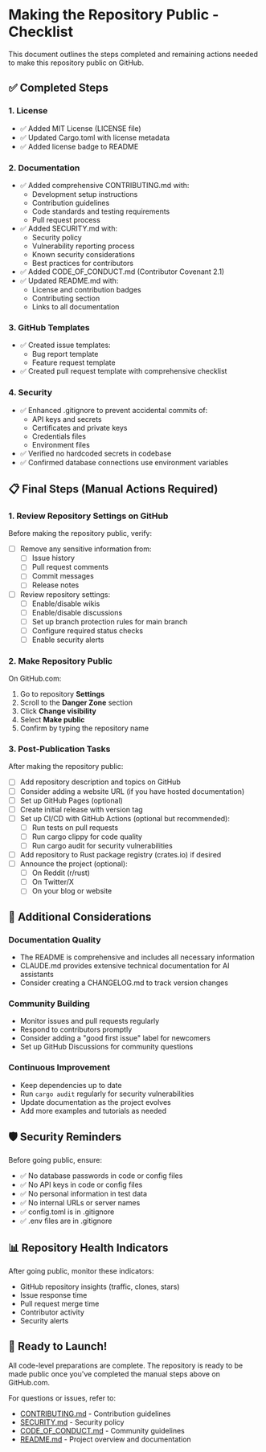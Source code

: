 # Making the Repository Public - Checklist

This document outlines the steps completed and remaining actions needed to make this repository public on GitHub.

## ✅ Completed Steps

### 1. License
- ✅ Added MIT License (LICENSE file)
- ✅ Updated Cargo.toml with license metadata
- ✅ Added license badge to README

### 2. Documentation
- ✅ Added comprehensive CONTRIBUTING.md with:
  - Development setup instructions
  - Contribution guidelines
  - Code standards and testing requirements
  - Pull request process
- ✅ Added SECURITY.md with:
  - Security policy
  - Vulnerability reporting process
  - Known security considerations
  - Best practices for contributors
- ✅ Added CODE_OF_CONDUCT.md (Contributor Covenant 2.1)
- ✅ Updated README.md with:
  - License and contribution badges
  - Contributing section
  - Links to all documentation

### 3. GitHub Templates
- ✅ Created issue templates:
  - Bug report template
  - Feature request template
- ✅ Created pull request template with comprehensive checklist

### 4. Security
- ✅ Enhanced .gitignore to prevent accidental commits of:
  - API keys and secrets
  - Certificates and private keys
  - Credentials files
  - Environment files
- ✅ Verified no hardcoded secrets in codebase
- ✅ Confirmed database connections use environment variables

## 📋 Final Steps (Manual Actions Required)

### 1. Review Repository Settings on GitHub
Before making the repository public, verify:

- [ ] Remove any sensitive information from:
  - [ ] Issue history
  - [ ] Pull request comments
  - [ ] Commit messages
  - [ ] Release notes
  
- [ ] Review repository settings:
  - [ ] Enable/disable wikis
  - [ ] Enable/disable discussions
  - [ ] Set up branch protection rules for main branch
  - [ ] Configure required status checks
  - [ ] Enable security alerts

### 2. Make Repository Public
On GitHub.com:

1. Go to repository **Settings**
2. Scroll to the **Danger Zone** section
3. Click **Change visibility**
4. Select **Make public**
5. Confirm by typing the repository name

### 3. Post-Publication Tasks

After making the repository public:

- [ ] Add repository description and topics on GitHub
- [ ] Consider adding a website URL (if you have hosted documentation)
- [ ] Set up GitHub Pages (optional)
- [ ] Create initial release with version tag
- [ ] Set up CI/CD with GitHub Actions (optional but recommended):
  - [ ] Run tests on pull requests
  - [ ] Run cargo clippy for code quality
  - [ ] Run cargo audit for security vulnerabilities
- [ ] Add repository to Rust package registry (crates.io) if desired
- [ ] Announce the project (optional):
  - [ ] On Reddit (r/rust)
  - [ ] On Twitter/X
  - [ ] On your blog or website

## 📝 Additional Considerations

### Documentation Quality
- The README is comprehensive and includes all necessary information
- CLAUDE.md provides extensive technical documentation for AI assistants
- Consider creating a CHANGELOG.md to track version changes

### Community Building
- Monitor issues and pull requests regularly
- Respond to contributors promptly
- Consider adding a "good first issue" label for newcomers
- Set up GitHub Discussions for community questions

### Continuous Improvement
- Keep dependencies up to date
- Run `cargo audit` regularly for security vulnerabilities
- Update documentation as the project evolves
- Add more examples and tutorials as needed

## 🛡️ Security Reminders

Before going public, ensure:
- ✅ No database passwords in code or config files
- ✅ No API keys in code or config files
- ✅ No personal information in test data
- ✅ No internal URLs or server names
- ✅ config.toml is in .gitignore
- ✅ .env files are in .gitignore

## 📊 Repository Health Indicators

After going public, monitor these indicators:
- GitHub repository insights (traffic, clones, stars)
- Issue response time
- Pull request merge time
- Contributor activity
- Security alerts

## 🚀 Ready to Launch!

All code-level preparations are complete. The repository is ready to be made public once you've completed the manual steps above on GitHub.com.

For questions or issues, refer to:
- [CONTRIBUTING.md](CONTRIBUTING.md) - Contribution guidelines
- [SECURITY.md](SECURITY.md) - Security policy
- [CODE_OF_CONDUCT.md](CODE_OF_CONDUCT.md) - Community guidelines
- [README.md](README.md) - Project overview and documentation
